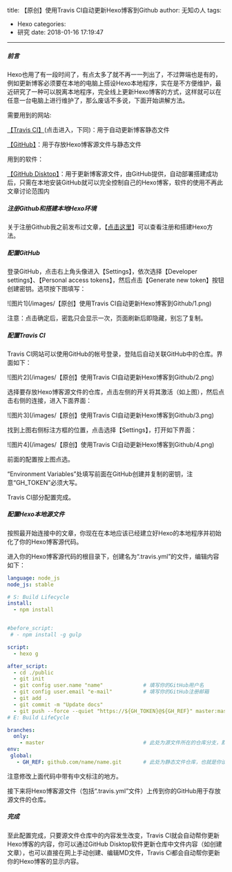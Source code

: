 title: 【原创】使用Travis CI自动更新Hexo博客到Github
author: 无知の人
tags:
  - Hexo
categories:
  - 研究
date: 2018-01-16 17:19:47
---
##### 前言 #####
Hexo也用了有一段时间了，有点太多了就不再一一列出了，不过弊端也是有的，例如更新博客必须要在本地的电脑上搭设Hexo本地程序，实在是不方便维护，最近研究了一种可以脱离本地程序，完全线上更新Hexo博客的方式，这样就可以在任意一台电脑上进行维护了，那么废话不多说，下面开始讲解方法。

需要用到的网站:

[【Travis CI】](https://www.travis-ci.org/)(点击进入，下同)：用于自动更新博客静态文件

[【GitHub】](https://github.com/)：用于存放Hexo博客源文件与静态文件

用到的软件：

[【GitHub Disktop】](https://desktop.github.com/)：用于更新博客源文件，由GitHub提供，自动部署搭建成功后，只需在本地安装GitHub就可以完全控制自己的Hexo博客，软件的使用不再此文章讨论范围内

<!-- more -->

##### 注册Github和搭建本地Hexo环境 #####
关于注册Github我之前发布过文章，【[点击这里](http://baipai.tk/2017/05/11/%E3%80%90%E5%8E%9F%E5%88%9B%E3%80%91%E5%B0%8F%E7%99%BD%E6%95%99%E4%BD%A0%E6%89%8B%E5%8A%A8%E6%90%AD%E5%BB%BAHexo%E5%8D%9A%E5%AE%A2%EF%BC%88Win%E7%89%88%EF%BC%89/)】可以查看注册和搭建Hexo方法。

##### 配置GitHub #####
登录GitHub，点击右上角头像进入【Settings】，依次选择【Developer settings】、【Personal access tokens】，然后点击【Generate new token】按钮创建密钥。选项按下图填写：

![图片1](/images/【原创】使用Travis CI自动更新Hexo博客到Github/1.png)

注意：点击确定后，密匙只会显示一次，页面刷新后即隐藏，别忘了复制。

##### 配置Travis CI #####
Travis CI网站可以使用GitHub的帐号登录，登陆后自动关联GitHub中的仓库。界面如下：

![图片2](/images/【原创】使用Travis CI自动更新Hexo博客到Github/2.png)

选择要存放Hexo博客源文件的仓库，点击左侧的开关将其激活（如上图），然后点击右侧的连接，进入下面界面：

![图片3](/images/【原创】使用Travis CI自动更新Hexo博客到Github/3.png)

找到上图右侧标注方框的位置，点击选择【Settings】，打开如下界面：

![图片4](/images/【原创】使用Travis CI自动更新Hexo博客到Github/4.png)

前面的配置按上图点选。

“Environment Variables”处填写前面在GitHub创建并复制的密钥，注意“GH_TOKEN”必须大写。

Travis CI部分配置完成。

##### 配置Hexo本地源文件 #####
按照最开始连接中的文章，你现在在本地应该已经建立好Hexo的本地程序并初始化了你的Hexo博客源代码。

进入你的Hexo博客源代码的根目录下，创建名为“.travis.yml”的文件，编辑内容如下：

```yml
language: node_js
node_js: stable

# S: Build Lifecycle
install:
  - npm install


#before_script:
 # - npm install -g gulp

script:
  - hexo g

after_script:
  - cd ./public
  - git init
  - git config user.name "name"             # 填写你的GitHub用户名
  - git config user.email "e-mail"          # 填写你的GitHub注册邮箱
  - git add .
  - git commit -m "Update docs"
  - git push --force --quiet "https://${GH_TOKEN}@${GH_REF}" master:master
# E: Build LifeCycle

branches:
  only:
    - master                                # 此处为源文件所在的仓库分支，默认master
env:
 global:
   - GH_REF: github.com/name/name.git       # 此处为静态文件仓库，也就是你设定GitHub Pages的仓库地址
```

注意修改上面代码中带有中文标注的地方。

接下来将Hexo博客源文件（包括“.travis.yml”文件）上传到你的GitHub用于存放源文件的仓库。

##### 完成 #####
至此配置完成，只要源文件仓库中的内容发生改变，Travis CI就会自动帮你更新Hexo博客的内容，你可以通过GitHub Disktop软件更新仓库中文件内容（如创建文章），也可以直接在网上手动创建、编辑MD文件，Travis Ci都会自动帮你更新你的Hexo博客的显示内容。